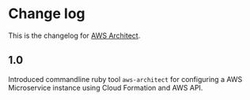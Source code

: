 # Change log
This is the changelog for [AWS Architect](readme.md).

## 1.0 ##
Introduced commandline ruby tool `aws-architect` for configuring a AWS Microservice instance using Cloud Formation and AWS API.
